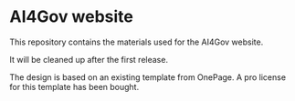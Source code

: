 # AI4Gov website

This repository contains the materials used for the AI4Gov website.

It will be cleaned up after the first release.

The design is based on an existing template from OnePage. A pro license for this template has been bought.

